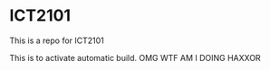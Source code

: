 # ICT2101
This is a repo for ICT2101

This is to activate automatic build. 
OMG WTF AM I DOING HAXXOR
